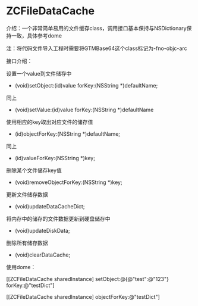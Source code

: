 # ZCFileDataCache

介绍：一个非常简单易用的文件缓存class，调用接口基本保持与NSDictionary保持一致，具体参考dome

注：将代码文件导入工程时需要将GTMBase64这个class标记为-fno-objc-arc

接口介绍：

设置一个value到文件储存中

- (void)setObject:(id)value forKey:(NSString *)defaultName;

同上

- (void)setValue:(id)value forKey:(NSString *)defaultName

使用相应的key取出对应文件的储存值

- (id)objectForKey:(NSString *)defaultName;

同上

- (id)valueForKey:(NSString *)key;

删除某个文件储存key值

- (void)removeObjectForKey:(NSString *)key;

更新文件储存数据

- (void)updateDataCacheDict;

将内存中的储存的文件数据更新到硬盘储存中

- (void)updateDiskData;

删除所有储存数据

- (void)clearDataCache;

使用dome：

[[ZCFileDataCache sharedInstance] setObject:@{@"test":@"123"} forKey:@"testDict"]

[[ZCFileDataCache sharedInstance] objectForKey:@"testDict"]